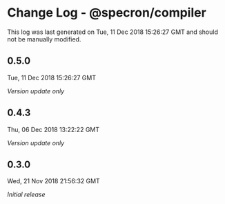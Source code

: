 # Change Log - @specron/compiler

This log was last generated on Tue, 11 Dec 2018 15:26:27 GMT and should not be manually modified.

## 0.5.0
Tue, 11 Dec 2018 15:26:27 GMT

*Version update only*

## 0.4.3
Thu, 06 Dec 2018 13:22:22 GMT

*Version update only*

## 0.3.0
Wed, 21 Nov 2018 21:56:32 GMT

*Initial release*


